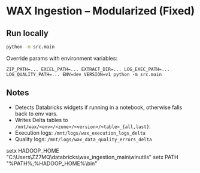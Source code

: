 # WAX Ingestion – Modularized (Fixed)

## Run locally
```bash
python -m src.main
```

Override params with environment variables:
```
ZIP_PATH=... EXCEL_PATH=... EXTRACT_DIR=... LOG_EXEC_PATH=... LOG_QUALITY_PATH=... ENV=dev VERSION=v1 python -m src.main
```

## Notes
- Detects Databricks widgets if running in a notebook, otherwise falls back to env vars.
- Writes Delta tables to `/mnt/wax/<env>/<zone>/<version>/<table>_{all,last}`.
- Execution logs: `/mnt/logs/wax_execution_logs_delta`
- Quality logs: `/mnt/logs/wax_data_quality_errors_delta`


setx HADOOP_HOME "C:\Users\ZZ7MQ\databricks\wax_ingestion_main\winutils"
setx PATH "%PATH%;%HADOOP_HOME%\bin"
